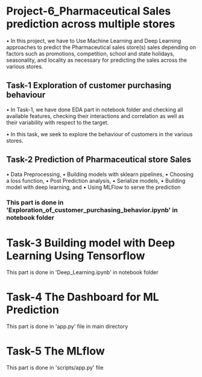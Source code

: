 # Project-6_Pharmaceutical Sales prediction across multiple stores

• In this project, we have to Use Machine Learning and Deep Learning approaches to predict the Pharmaceutical sales store(s) sales depending on factors such as promotions, competition, school and state holidays, seasonality, and locality as necessary for predicting the sales across the various stores.

## Task-1 Exploration of customer purchasing behaviour

• In Task-1, we have done EDA part in notebook folder and checking all available features,
 checking their interactions and correlation as well as their variability with respect to the
 target.
 
  • In this task, we seek to explore the behaviour of customers in the various stores.

 ## Task-2 Prediction of Pharmaceutical store Sales
• Data Preprocessing,
• Building models with sklearn pipelines,
• Choosing a loss function,
• Post Prediction analysis,
• Serialize models,
• Building model with deep learning, and
• Using MLFlow to serve the prediction
### This part is done in 'Exploration_of_customer_purchasing_behavior.ipynb' in notebook folder

# Task-3 Building model with Deep Learning Using Tensorflow

This part is done in 'Deep_Learning.ipynb' in notebook folder

# Task-4 The Dashboard for ML Prediction

This part is done in 'app.py' file in main directory

# Task-5 The MLflow

This part is done in 'scripts/app.py' file
